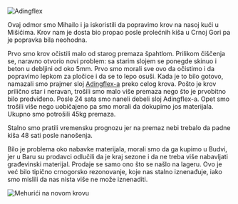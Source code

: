 ![Adingflex](https://storage.googleapis.com/andsnews.appspot.com/entry/popravka-krova_0.jpg "Adingflex")

Ovaj odmor smo Mihailo i ja iskoristili da popravimo krov na nasoj kući u Mišićima. Krov nam je dosta bio propao posle prolećnih kiša u Crnoj Gori pa je popravka bila neohodna.

Prvo smo krov očistili malo od starog premaza špahtlom. Prilikom čiščenja se, naravno otvorio novi problem: sa starim slojem se ponegde skinuo i beton u debljini od oko 5mm. Prvo smo morali sve ovo da očistimo i da popravimo lepkom za pločice i da se to lepo osuši. Kada je to bilo gotovo, namazali smo prajmer sloj [Adingflex-a](http://www.ading.com.mk/documents/pdf/06%20Adingfleks.pdf) preko celog krova. Pošto je krov prilično star i neravan, trošili smo malo više premaza nego što je prvobitno bilo predviđeno. Posle 24 sata smo naneli debeli sloj Adingflex-a. Opet smo trošili više nego uobičajeno pa smo morali da dokupimo jos materijala. Ukupno smo potrošili 45kg premaza.

Stalno smo pratili vremensku prognozu jer na premaz nebi trebalo da padne kiša 48 sati posle nanošenja.

Bilo je problema oko nabavke materijala, morali smo da ga kupimo u Budvi, jer u Baru su prodavci odlučili da je kraj sezone i da ne treba više nabavljati građevinski materijal. Prodaje se samo ono što se našlo na lageru. Ovo je već bilo tipično crnogorsko rezonovanje, koje nas stalno iznenađuje, iako smo mislili da nas nista više ne može iznenaditi.

![Mehurići na novom krovu](https://storage.googleapis.com/andsnews.appspot.com/entry/popravka-krova_1.jpg "Mehurići na novom krovu")

